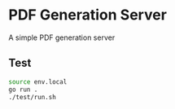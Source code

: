 # PDF Generation Server

A simple PDF generation server

## Test

```bash
source env.local
go run .
./test/run.sh
```
